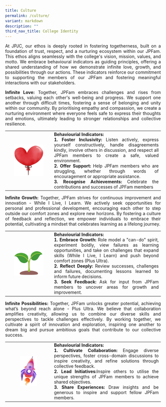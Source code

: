 ```yaml
---
title: Culture
permalink: /culture/
variant: markdown
description: ""
third_nav_title: College Identity
---
```

<div align="justify">

<p>At JPJC, our ethos is deeply rooted in fostering togetherness, built on a foundation of trust, respect, and a nurturing ecosystem within our JPFam. This ethos aligns seamlessly with the college's vision, mission, values, and motto. We embrace behavioural indicators as guiding principles, offering a shared understanding of how we demonstrate infinite love, growth, and possibilities through our actions. These indicators reinforce our commitment to supporting the members of our JPFam and fostering meaningful interactions with our stakeholders.</p>

<p><b>Infinite Love:</b> Together, JPFam embraces challenges and rises from setbacks, valuing each other's well-being and progress. We support one another through difficult times, fostering a sense of belonging and unity within our community. By prioritising empathy and compassion, we create a nurturing environment where everyone feels safe to express their thoughts and emotions, ultimately leading to stronger relationships and collective resilience.</p>


<table style="width:100%">
   <tbody><tr>
    <td style="width:30%;vertical-align: middle;"><figure style="margin:auto;width:70%;">
<img src="/images/About%20JPJC/College%20Identity/c1.jpg">
			</figure></td>
    <td style="width:70%;text-align:inter-word"><b>Behaviourial Indicators:</b><div style="text-align: justify; text-justify: inter-word;">
<b> 1. Foster Inclusivity:</b> Listen actively, express yourself constructively, handle disagreements kindly, involve others in discussion, and respect all JPFam members to create a safe, valued environment. </div>
<div style="text-align: justify; text-justify: inter-word;">
<b> 2. Offer Support:</b> Help JPFam members who are struggling, whether through words of encouragement or appropriate assistance. </div>
<div style="text-align: justify; text-justify: inter-word;">
<b> 3. Recognise Achievements:</b> Celebrate the contributions and successes of JPFam members</div></td>
  </tr>
</tbody></table>
	
<p><b>Infinite Growth:</b> Together, JPFam strives for continuous improvement and innovation - While I Live, I Learn. We actively seek opportunities for personal and professional development, encouraging each other to step outside our comfort zones and explore new horizons. By fostering a culture of feedback and reflection, we empower individuals to embrace their potential, cultivating a mindset that celebrates learning as a lifelong journey.</p>
	
<table style="width:100%">
   <tbody><tr>
    <td style="width:30%;vertical-align: middle;"><figure style="margin:auto;width:70%;">
<img src="/images/About%20JPJC/College%20Identity/c2.jpg">
			</figure></td>
    <td style="width:70%;text-align:inter-word"><b>Behaviourial Indicators:</b><div style="text-align: justify; text-justify: inter-word;">
<b> 1.   Embrace Growth:</b> Role model a "can-do" spirit, experiment boldly, view failures as learning opportunities, and take on challenges that expand skills (While I Live, I Learn) and push beyond comfort zones (Plus Ultra). </div>
<div style="text-align: justify; text-justify: inter-word;">
<b> 2. Reflect Deeply:</b> Review successes, challenges and failures, documenting lessons learned to inform future decisions. </div>
<div style="text-align: justify; text-justify: inter-word;">
<b> 3. Seek Feedback:</b> Ask for input from JPFam members to uncover areas for growth and improvement.</div></td>
  </tr>
</tbody></table>

<p><b>Infinite Possibilities:</b> Together, JPFam unlocks greater potential, achieving what’s beyond reach alone - Plus Ultra. We believe that collaboration amplifies creativity, allowing us to combine our diverse skills and perspectives to tackle challenges effectively. By working together, we cultivate a spirit of innovation and exploration, inspiring one another to dream big and pursue ambitious goals that contribute to our collective success.</p>

<table style="width:100%">
   <tbody><tr>
    <td style="width:30%;vertical-align: middle;" valign="middle"><figure style="margin:auto;width:40%;">
<img src="/images/About%20JPJC/College%20Identity/c3.jpg">
			</figure></td>
    <td style="width:70%;text-align:inter-word"><b>Behaviourial Indicators:</b><div style="text-align: justify; text-justify: inter-word;">
<b> 1. Cultivate Collaboration:</b> Engage diverse perspectives, foster cross-domain discussions to inspire creativity, and refine solutions through collective feedback.</div>
<div style="text-align: justify; text-justify: inter-word;">
<b> 2. Lead Initiatives:</b>Inspire others to utilise the unique strengths of JPFam members to achieve shared objectives. </div>
<div style="text-align: justify; text-justify: inter-word;">
<b> 3. Share Experiences:</b> Draw insights and be generous to inspire and support fellow JPFam members.</div></td>
  </tr>
</tbody></table>
	
</div>